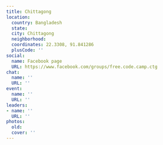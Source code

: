 ```yaml
---
title: Chittagong
location:
  country: Bangladesh
  state: 
  city: Chittagong
  neighborhood: 
  coordinates: 22.3308, 91.841286
  plusCode: ''
social:
  name: Facebook page
  URL: https://www.facebook.com/groups/free.code.camp.ctg
chat:
  name: ''
  URL: ''
event:
  name: ''
  URL: ''
leaders:
- name: ''
  URL: ''
photos:
  old: 
  cover: ''
---
```

